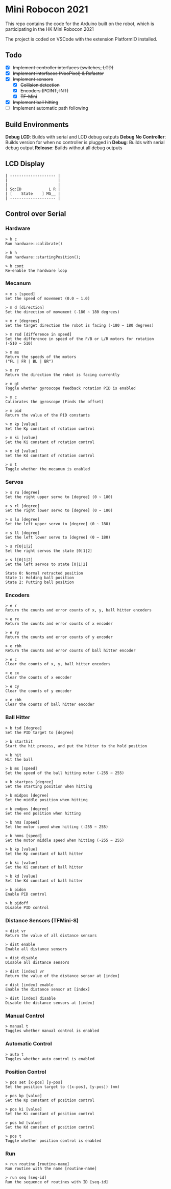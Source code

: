 # Mini Robocon 2021

This repo contains the code for the Arduino built on the robot, which is participating in the HK Mini Robocon 2021

The project is coded on VSCode with the extension PlatformIO installed.

## Todo

- [x] ~~Implement controller interfaces (switches, LCD)~~
- [x] ~~Implement interfaces (NeoPixel) & Refactor~~
- [x] ~~Implement sensors~~
  - [x] ~~Collision detection~~
  - [x] ~~Encoders (PCINT, INT)~~
  - [x] ~~TF-Mini~~
- [x] ~~Implement ball hitting~~
- [ ] Implement automatic path following

## Build Environments

**Debug LCD**: Builds with serial and LCD debug outputs
**Debug No Controller**: Builds version for when no controller is plugged in
**Debug**: Builds with serial debug output
**Release**: Builds without all debug outputs

## LCD Display

```monospace
| -------------------- |
|                      |
|                      |
| Sq:ID            L R |
| [    State    ] MG__ |
| -------------------- |
```

## Control over Serial

### Hardware

```monospace
> h c
Run hardware::calibrate()

> h h
Run hardware::startingPosition();

> h cont
Re-enable the hardware loop
```

### Mecanum

```monospace
> m s [speed]
Set the speed of movement (0.0 ~ 1.0)

> m d [direction]
Set the direction of movement (-180 ~ 180 degrees)

> m r [degrees]
Set the target direction the robot is facing (-180 ~ 180 degrees)

> m rsd [difference in speed]
Set the difference in speed of the F/B or L/R motors for rotation (-510 ~ 510)

> m ms
Return the speeds of the motors
("FL | FR | BL | BR")

> m rr
Return the direction the robot is facing currently

> m gt
Toggle whether gyroscope feedback rotation PID is enabled

> m c
Calibrates the gyroscope (Finds the offset)

> m pid
Return the value of the PID constants

> m kp [value]
Set the Kp constant of rotation control

> m ki [value]
Set the Ki constant of rotation control

> m kd [value]
Set the Kd constant of rotation control

> m t
Toggle whether the mecanum is enabled
```

### Servos

```monospace
> s ru [degree]
Set the right upper servo to [degree] (0 ~ 180)

> s rl [degree]
Set the right lower servo to [degree] (0 ~ 180)

> s lu [degree]
Set the left upper servo to [degree] (0 ~ 180)

> s ll [degree]
Set the left lower servo to [degree] (0 ~ 180)

> s r[0|1|2]
Set the right servos the state [0|1|2]

> s l[0|1|2]
Set the left servos to state [0|1|2]

State 0: Normal retracted position
State 1: Holding ball position
State 2: Putting ball position
```

### Encoders

```monospace
> e r
Return the counts and error counts of x, y, ball hitter encoders

> e rx
Return the counts and error counts of x encoder

> e ry
Return the counts and error counts of y encoder

> e rbh
Return the counts and error counts of ball hitter encoder

> e c
Clear the counts of x, y, ball hitter encoders

> e cx
Clear the counts of x encoder

> e cy
Clear the counts of y encoder

> e cbh
Clear the counts of ball hitter encoder
```

### Ball Hitter

```monospace
> b tsd [degree]
Set the PID target to [degree]

> b starthit
Start the hit process, and put the hitter to the hold position

> b hit
Hit the ball

> b ms [speed]
Set the speed of the ball hitting motor (-255 ~ 255)

> b startpos [degree]
Set the starting position when hitting

> b midpos [degree]
Set the middle position when hitting

> b endpos [degree]
Set the end position when hitting

> b hms [speed]
Set the motor speed when hitting (-255 ~ 255)

> b hmms [speed]
Set the motor middle speed when hitting (-255 ~ 255)

> b kp [value]
Set the Kp constant of ball hitter

> b ki [value]
Set the Ki constant of ball hitter

> b kd [value]
Set the Kd constant of ball hitter

> b pidon
Enable PID control

> b pidoff
Disable PID control
```

### Distance Sensors (TFMini-S)

```monospace
> dist vr
Return the value of all distance sensors

> dist enable
Enable all distance sensors

> dist disable
Disable all distance sensors

> dist [index] vr
Return the value of the distance sensor at [index]

> dist [index] enable
Enable the distance sensor at [index]

> dist [index] disable
Disable the distance sensors at [index]
```

### Manual Control

```monospace
> manual t
Toggles whether manual control is enabled
```

### Automatic Control

```monospace
> auto t
Toggles whether auto control is enabled
```

### Position Control

```monospace
> pos set [x-pos] [y-pos]
Set the position target to ([x-pos], [y-pos]) (mm)

> pos kp [value]
Set the Kp constant of position control

> pos ki [value]
Set the Ki constant of position control

> pos kd [value]
Set the Kd constant of position control

> pos t
Toggle whether position control is enabled
```

### Run

```monospace
> run routine [routine-name]
Run routine with the name [routine-name]

> run seq [seq-id]
Run the sequence of routines with ID [seq-id]
```

